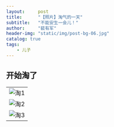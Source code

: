 ```yaml
---
layout:     post
title:      "【照片】淘气的一天"
subtitle:   "不能安生一会儿！"
author:     "裴有军"
header-img: "static/img/post-bg-06.jpg"
catalog: true
tags:
    - 儿子
---
```


## 开始淘了

| |
| --------------------------------------------------------------------------------------------- |
| <img src="http://ww3.sinaimg.cn/large/71be7325jw1famp1pw3yaj21kw23uwpi.jpg" alt="淘1">   |
| <img src="http://ww3.sinaimg.cn/large/71be7325jw1famp23nh6jj21kw23un79.jpg" alt="淘2">   |
| <img src="http://ww1.sinaimg.cn/large/71be7325jw1famp2jziarj21kw23u7fc.jpg" alt="淘3">   |

